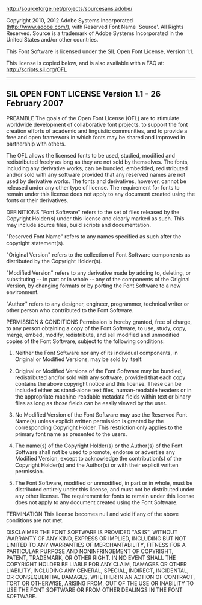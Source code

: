 http://sourceforge.net/projects/sourcesans.adobe/Copyright 2010, 2012 Adobe Systems Incorporated (http://www.adobe.com/), with Reserved Font Name 'Source'. All Rights Reserved. Source is a trademark of Adobe Systems Incorporated in the United States and/or other countries.This Font Software is licensed under the SIL Open Font License, Version 1.1.This license is copied below, and is also available with a FAQ at: http://scripts.sil.org/OFL-----------------------------------------------------------SIL OPEN FONT LICENSE Version 1.1 - 26 February 2007-----------------------------------------------------------PREAMBLEThe goals of the Open Font License (OFL) are to stimulate worldwidedevelopment of collaborative font projects, to support the font creationefforts of academic and linguistic communities, and to provide a free andopen framework in which fonts may be shared and improved in partnershipwith others.The OFL allows the licensed fonts to be used, studied, modified andredistributed freely as long as they are not sold by themselves. Thefonts, including any derivative works, can be bundled, embedded, redistributed and/or sold with any software provided that any reservednames are not used by derivative works. The fonts and derivatives,however, cannot be released under any other type of license. Therequirement for fonts to remain under this license does not applyto any document created using the fonts or their derivatives.DEFINITIONS"Font Software" refers to the set of files released by the CopyrightHolder(s) under this license and clearly marked as such. This mayinclude source files, build scripts and documentation."Reserved Font Name" refers to any names specified as such after thecopyright statement(s)."Original Version" refers to the collection of Font Software components asdistributed by the Copyright Holder(s)."Modified Version" refers to any derivative made by adding to, deleting,or substituting -- in part or in whole -- any of the components of theOriginal Version, by changing formats or by porting the Font Software to anew environment."Author" refers to any designer, engineer, programmer, technicalwriter or other person who contributed to the Font Software.PERMISSION & CONDITIONSPermission is hereby granted, free of charge, to any person obtaininga copy of the Font Software, to use, study, copy, merge, embed, modify,redistribute, and sell modified and unmodified copies of the FontSoftware, subject to the following conditions:1) Neither the Font Software nor any of its individual components,in Original or Modified Versions, may be sold by itself.2) Original or Modified Versions of the Font Software may be bundled,redistributed and/or sold with any software, provided that each copycontains the above copyright notice and this license. These can beincluded either as stand-alone text files, human-readable headers orin the appropriate machine-readable metadata fields within text orbinary files as long as those fields can be easily viewed by the user.3) No Modified Version of the Font Software may use the Reserved FontName(s) unless explicit written permission is granted by the correspondingCopyright Holder. This restriction only applies to the primary font name aspresented to the users.4) The name(s) of the Copyright Holder(s) or the Author(s) of the FontSoftware shall not be used to promote, endorse or advertise anyModified Version, except to acknowledge the contribution(s) of theCopyright Holder(s) and the Author(s) or with their explicit writtenpermission.5) The Font Software, modified or unmodified, in part or in whole,must be distributed entirely under this license, and must not bedistributed under any other license. The requirement for fonts toremain under this license does not apply to any document createdusing the Font Software.TERMINATIONThis license becomes null and void if any of the above conditions arenot met.DISCLAIMERTHE FONT SOFTWARE IS PROVIDED "AS IS", WITHOUT WARRANTY OF ANY KIND,EXPRESS OR IMPLIED, INCLUDING BUT NOT LIMITED TO ANY WARRANTIES OFMERCHANTABILITY, FITNESS FOR A PARTICULAR PURPOSE AND NONINFRINGEMENTOF COPYRIGHT, PATENT, TRADEMARK, OR OTHER RIGHT. IN NO EVENT SHALL THECOPYRIGHT HOLDER BE LIABLE FOR ANY CLAIM, DAMAGES OR OTHER LIABILITY,INCLUDING ANY GENERAL, SPECIAL, INDIRECT, INCIDENTAL, OR CONSEQUENTIALDAMAGES, WHETHER IN AN ACTION OF CONTRACT, TORT OR OTHERWISE, ARISINGFROM, OUT OF THE USE OR INABILITY TO USE THE FONT SOFTWARE OR FROMOTHER DEALINGS IN THE FONT SOFTWARE.